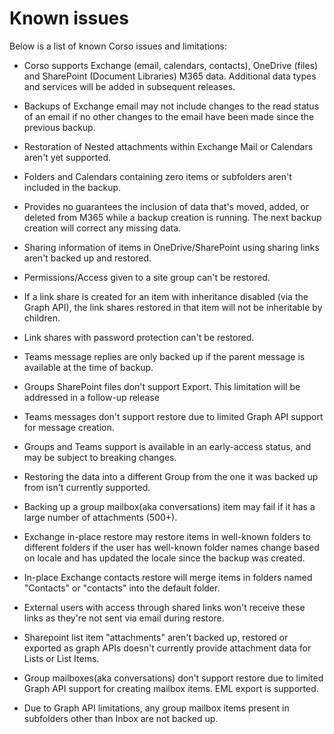 # Known issues

Below is a list of known Corso issues and limitations:

* Corso supports Exchange (email, calendars, contacts), OneDrive (files) and SharePoint (Document Libraries) M365 data.
  Additional data types and services will be added in subsequent releases.

* Backups of Exchange email may not include changes to the read status of an email if no other changes
  to the email have been made since the previous backup.

* Restoration of Nested attachments within Exchange Mail or Calendars aren't yet supported.

* Folders and Calendars containing zero items or subfolders aren't included in the backup.

* Provides no guarantees the inclusion of data that's moved, added, or deleted
  from M365 while a backup creation is running.
  The next backup creation will correct any missing data.

* Sharing information of items in OneDrive/SharePoint using sharing links aren't backed up and restored.

* Permissions/Access given to a site group can't be restored.

* If a link share is created for an item with inheritance disabled
  (via the Graph API), the link shares restored in that item will
  not be inheritable by children.

* Link shares with password protection can't be restored.

* Teams message replies are only backed up if the parent message is available at the time of backup.

* Groups SharePoint files don't support Export. This limitation will be addressed in a follow-up release

* Teams messages don't support restore due to limited Graph API support for message creation.

* Groups and Teams support is available in an early-access status, and may be subject to breaking changes.

* Restoring the data into a different Group from the one it was backed up from isn't currently supported.

* Backing up a group mailbox(aka conversations) item may fail if it has a large number of attachments (500+).

* Exchange in-place restore may restore items in well-known folders to different
  folders if the user has well-known folder names change based on locale and has
  updated the locale since the backup was created.

* In-place Exchange contacts restore will merge items in folders named "Contacts" or "contacts" into the default folder.

* External users with access through shared links won't receive these links as they're not sent via email during restore.

* Sharepoint list item "attachments" aren't backed up, restored or exported as
  graph APIs doesn't currently provide attachment data for Lists or List Items.

* Group mailboxes(aka conversations) don't support restore due to limited Graph API support for creating mailbox items. EML export is supported.

* Due to Graph API limitations, any group mailbox items present in subfolders other than Inbox are not backed up.